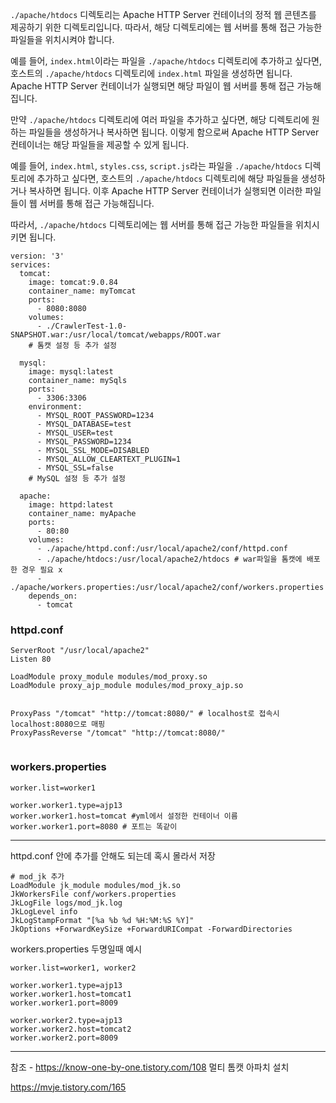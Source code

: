 



`./apache/htdocs` 디렉토리는 Apache HTTP Server 컨테이너의 정적 웹 콘텐츠를 제공하기 위한 디렉토리입니다. 따라서, 해당 디렉토리에는 웹 서버를 통해 접근 가능한 파일들을 위치시켜야 합니다.

예를 들어, `index.html`이라는 파일을 `./apache/htdocs` 디렉토리에 추가하고 싶다면, 호스트의 `./apache/htdocs` 디렉토리에 `index.html` 파일을 생성하면 됩니다. Apache HTTP Server 컨테이너가 실행되면 해당 파일이 웹 서버를 통해 접근 가능해집니다.

만약 `./apache/htdocs` 디렉토리에 여러 파일을 추가하고 싶다면, 해당 디렉토리에 원하는 파일들을 생성하거나 복사하면 됩니다. 이렇게 함으로써 Apache HTTP Server 컨테이너는 해당 파일들을 제공할 수 있게 됩니다.

예를 들어, `index.html`, `styles.css`, `script.js`라는 파일을 `./apache/htdocs` 디렉토리에 추가하고 싶다면, 호스트의 `./apache/htdocs` 디렉토리에 해당 파일들을 생성하거나 복사하면 됩니다. 이후 Apache HTTP Server 컨테이너가 실행되면 이러한 파일들이 웹 서버를 통해 접근 가능해집니다.

따라서, `./apache/htdocs` 디렉토리에는 웹 서버를 통해 접근 가능한 파일들을 위치시키면 됩니다.

```
version: '3'
services:
  tomcat:
    image: tomcat:9.0.84
    container_name: myTomcat
    ports:
      - 8080:8080
    volumes:
      - ./CrawlerTest-1.0-SNAPSHOT.war:/usr/local/tomcat/webapps/ROOT.war
    # 톰캣 설정 등 추가 설정

  mysql:
    image: mysql:latest
    container_name: mySqls
    ports:
      - 3306:3306
    environment:
      - MYSQL_ROOT_PASSWORD=1234
      - MYSQL_DATABASE=test
      - MYSQL_USER=test
      - MYSQL_PASSWORD=1234
      - MYSQL_SSL_MODE=DISABLED
      - MYSQL_ALLOW_CLEARTEXT_PLUGIN=1
      - MYSQL_SSL=false
    # MySQL 설정 등 추가 설정

  apache:
    image: httpd:latest
    container_name: myApache
    ports:
      - 80:80
    volumes:
      - ./apache/httpd.conf:/usr/local/apache2/conf/httpd.conf
      - ./apache/htdocs:/usr/local/apache2/htdocs # war파일을 톰캣에 배포한 경우 필요 x
      - ./apache/workers.properties:/usr/local/apache2/conf/workers.properties
    depends_on:
      - tomcat

```






### httpd.conf

```
ServerRoot "/usr/local/apache2"
Listen 80

LoadModule proxy_module modules/mod_proxy.so
LoadModule proxy_ajp_module modules/mod_proxy_ajp.so


ProxyPass "/tomcat" "http://tomcat:8080/" # localhost로 접속시 localhost:8080으로 매핑
ProxyPassReverse "/tomcat" "http://tomcat:8080/"


```

### workers.properties

```
worker.list=worker1

worker.worker1.type=ajp13
worker.worker1.host=tomcat #yml에서 설정한 컨테이너 이름
worker.worker1.port=8080 # 포트는 똑같이

```






---


httpd.conf 안에 추가를 안해도 되는데 혹시 몰라서 저장
```
# mod_jk 추가
LoadModule jk_module modules/mod_jk.so
JkWorkersFile conf/workers.properties
JkLogFile logs/mod_jk.log
JkLogLevel info
JkLogStampFormat "[%a %b %d %H:%M:%S %Y]"
JkOptions +ForwardKeySize +ForwardURICompat -ForwardDirectories
```


workers.properties 두명일때 예시

```
worker.list=worker1, worker2

worker.worker1.type=ajp13
worker.worker1.host=tomcat1
worker.worker1.port=8009

worker.worker2.type=ajp13
worker.worker2.host=tomcat2
worker.worker2.port=8009

```






---
참조 - https://know-one-by-one.tistory.com/108 멀티 톰캣 아파치 설치


https://mvje.tistory.com/165